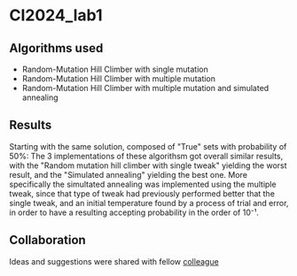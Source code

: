 # CI2024_lab1

## Algorithms used
- Random-Mutation Hill Climber with single mutation
- Random-Mutation Hill Climber with multiple mutation
- Random-Mutation Hill Climber with multiple mutation and simulated annealing

## Results
Starting with the same solution, composed of "True" sets with probability of 50%:
The 3 implementations of these algorithsm got overall similar results, with the "Random mutation hill climber with single tweak" yielding the worst result, and the "Simulated annealing" yielding the best one.
More specifically the simultated annealing was implemented using the multiple tweak, since that type of tweak had previously performed better that the single tweak, and an initial temperature found by a process of trial and error, in order to have a resulting accepting probability in the order of 10⁻¹.

## Collaboration
Ideas and suggestions were shared with fellow [colleague](https://github.com/mickp18)
